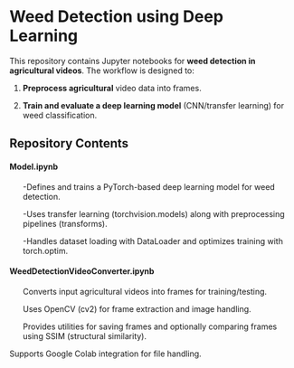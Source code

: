 <h1>Weed Detection using Deep Learning</h1>

This repository contains Jupyter notebooks for <b>weed detection in agricultural videos</b>. The workflow is designed to:

1. <t><b>Preprocess agricultural</b> video data into frames.</t>

2. <b>Train and evaluate a deep learning model</b> (CNN/transfer learning) for weed classification.

<h2>Repository Contents</h2>

<h4>Model.ipynb</h4>

<ul>-Defines and trains a PyTorch-based deep learning model for weed detection.

-Uses transfer learning (torchvision.models) along with preprocessing pipelines (transforms).

-Handles dataset loading with DataLoader and optimizes training with torch.optim.</ul>

<h4>WeedDetectionVideoConverter.ipynb</h4>

<ol>Converts input agricultural videos into frames for training/testing.

Uses OpenCV (cv2) for frame extraction and image handling.

Provides utilities for saving frames and optionally comparing frames using SSIM (structural similarity).</ol>

Supports Google Colab integration for file handling.
